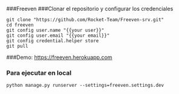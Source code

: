 ###Freeven 
###Clonar el repositorio y configurar los credenciales

```
git clone "https://github.com/Rocket-Team/Freeven-srv.git"
cd freeven
git config user.name "{{your user}}"
git config user.email "{{your email}}"
git config credential.helper store
git pull
```

###Demo:
https://freeven.herokuapp.com


### Para ejecutar en local
```
python manage.py runserver --settings=freeven.settings.dev

```
